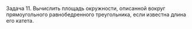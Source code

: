 Задача 11. Вычислить площадь окружности, описанной вокруг прямоугольного равнобедренного треугольника, если известна длина его катета.
